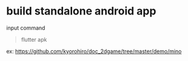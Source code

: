 # build standalone android app

input command
> flutter apk 

ex:
https://github.com/kyorohiro/doc_2dgame/tree/master/demo/mino

